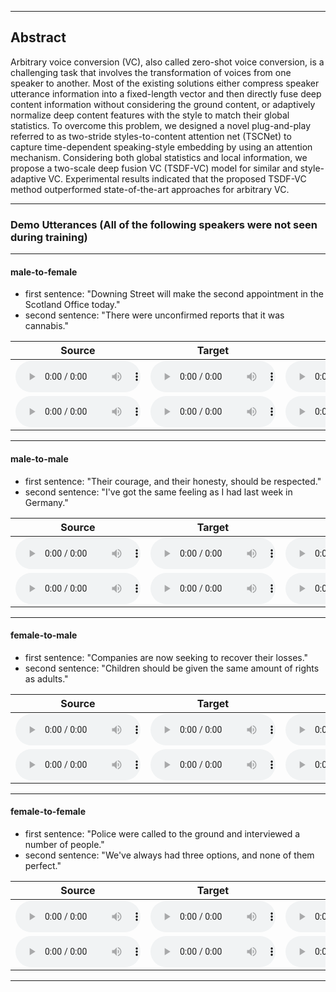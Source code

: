 <style>
audio{
	height: 50px;
	width: 200px;
	margin: auto;
}
</style>
- - -
## Abstract
Arbitrary voice conversion (VC), also called zero-shot voice conversion, is a challenging task that involves the transformation of voices from one speaker to another.
Most of the existing solutions either compress speaker utterance information into a fixed-length vector and then directly fuse deep content information without considering the ground content, or adaptively normalize deep content features with the style to match their global statistics.
To overcome this problem, we designed a novel plug-and-play referred to as two-stride styles-to-content attention net (TSCNet) to capture time-dependent speaking-style embedding by using an attention mechanism. 
Considering both global statistics and local information, we propose a two-scale deep fusion VC (TSDF-VC) model for similar and style-adaptive VC. 
Experimental results indicated that the proposed TSDF-VC method outperformed state-of-the-art approaches for arbitrary VC.
- - -

### Demo Utterances (All of the following speakers were not seen during training)

---

#### male-to-female

* first sentence: "Downing Street will make the second appointment in the Scotland Office today."
* second sentence: "There were unconfirmed reports that it was cannabis."

| **Source** | **Target** | **Ours** | **AdaIN-VC** | **AutoVC** | **VQVC+** | **AGAIN-VC** |
| :---: | :---: | :---: | :---: | :---: | :---: | :---: |
| <audio src="audios/source/p246_087.wav" controls preload></audio> | <audio src="audios/target/p230_252.wav" controls preload></audio> | <audio src="audios/TSDFVC/m2f/p246_0872p230_252.wav" controls preload></audio> | <audio src="audios/adainvc/m2f/p246_0872p230_252.wav" controls preload></audio> | <audio src="audios/autovc/m2f/p246_0872p230_252.wav" controls preload></audio> | <audio src="audios/vqvc/m2f/p246_0872p230_252.wav" controls preload></audio> | <audio src="audios/againvc/m2f/p246_0872p230_252.wav" controls preload></audio> | 
| <audio src="audios/source/p298_091.wav" controls preload></audio> | <audio src="audios/target/p257_051.wav" controls preload></audio> | <audio src="audios/TSDFVC/m2f/p298_0912p257_051.wav" controls preload></audio> | <audio src="audios/adainvc/m2f/p298_0912p257_051.wav" controls preload></audio> | <audio src="audios/autovc/m2f/p298_0912p257_051.wav" controls preload></audio> | <audio src="audios/vqvc/m2f/p298_0912p257_051.wav" controls preload></audio> | <audio src="audios/againvc/m2f/p298_0912p257_051.wav" controls preload></audio> | 

---

#### male-to-male

* first sentence: "Their courage, and their honesty, should be respected."
* second sentence: "I've got the same feeling as I had last week in Germany."

| **Source** | **Target** | **Ours** | **AdaIN-VC** | **AutoVC** | **VQVC+** | **AGAIN-VC** |
| :---: | :---: | :---: | :---: | :---: | :---: | :---: |
| <audio src="audios/source/p260_030.wav" controls preload></audio> | <audio src="audios/target/p304_192.wav" controls preload></audio> | <audio src="audios/TSDFVC/m2m/p260_0302p304_192.wav" controls preload></audio> | <audio src="audios/adainvc/m2m/p260_0302p304_192.wav" controls preload></audio> | <audio src="audios/autovc/m2m/p260_0302p304_192.wav" controls preload></audio> | <audio src="audios/vqvc/m2m/p260_0302p304_192.wav" controls preload></audio> | <audio src="audios/againvc/m2m/p260_0302p304_192.wav" controls preload></audio> |
| <audio src="audios/source/p243_027.wav" controls preload></audio> | <audio src="audios/target/p304_018.wav" controls preload></audio> | <audio src="audios/TSDFVC/m2m/p243_0272p304_018.wav" controls preload></audio> | <audio src="audios/adainvc/m2m/p243_0272p304_018.wav" controls preload></audio> | <audio src="audios/autovc/m2m/p243_0272p304_018.wav" controls preload></audio> | <audio src="audios/vqvc/m2m/p243_0272p304_018.wav" controls preload></audio> | <audio src="audios/againvc/m2m/p243_0272p304_018.wav" controls preload></audio> |


---

#### female-to-male

* first sentence: "Companies are now seeking to recover their losses."
* second sentence: "Children should be given the same amount of rights as adults."

| **Source** | **Target** | **Ours** | **AdaIN-VC** | **AutoVC** | **VQVC+** | **AGAIN-VC** |
| :---: | :---: | :---: | :---: | :---: | :---: | :---: |
| <audio src="audios/source/p250_064.wav" controls preload></audio> | <audio src="audios/target/p298_075.wav" controls preload></audio> | <audio src="audios/TSDFVC/f2m/p250_0642p298_075.wav" controls preload></audio> | <audio src="audios/adainvc/f2m/p250_0642p298_075.wav" controls preload></audio> | <audio src="audios/autovc/f2m/p250_0642p298_075.wav" controls preload></audio> | <audio src="audios/vqvc/f2m/p250_0642p298_075.wav" controls preload></audio> | <audio src="audios/againvc/f2m/p250_0642p298_075.wav" controls preload></audio> |
| <audio src="audios/source/p266_098.wav" controls preload></audio> | <audio src="audios/target/p298_257.wav" controls preload></audio> | <audio src="audios/TSDFVC/f2m/p266_0982p298_257.wav" controls preload></audio> | <audio src="audios/adainvc/f2m/p266_0982p298_257.wav" controls preload></audio> | <audio src="audios/autovc/f2m/p266_0982p298_257.wav" controls preload></audio> | <audio src="audios/vqvc/f2m/p266_0982p298_257.wav" controls preload></audio> | <audio src="audios/againvc/f2m/p266_0982p298_257.wav" controls preload></audio> |

---

#### female-to-female

* first sentence: "Police were called to the ground and interviewed a number of people."
* second sentence: "We've always had three options, and none of them perfect."

| **Source** | **Target** | **Ours** | **AdaIN-VC** | **AutoVC** | **VQVC+** | **AGAIN-VC** |
| :---: | :---: | :---: | :---: | :---: | :---: | :---: |
| <audio src="audios/source/p257_275.wav" controls preload></audio> | <audio src="audios/target/p239_123.wav" controls preload></audio> | <audio src="audios/TSDFVC/f2f/p257_2752p239_123.wav" controls preload></audio> | <audio src="audios/adainvc/f2f/p257_2752p239_123.wav" controls preload></audio> | <audio src="audios/autovc/f2f/p257_2752p239_123.wav" controls preload></audio> | <audio src="audios/vqvc/f2f/p257_2752p239_123.wav" controls preload></audio> | <audio src="audios/againvc/f2f/p257_2752p239_123.wav" controls preload></audio> |
| <audio src="audios/source/p266_223.wav" controls preload></audio> | <audio src="audios/target/p313_328.wav" controls preload></audio> | <audio src="audios/TSDFVC/f2f/p266_2232p313_328.wav" controls preload></audio> | <audio src="audios/adainvc/f2f/p266_2232p313_328.wav" controls preload></audio> | <audio src="audios/autovc/f2f/p266_2232p313_328.wav" controls preload></audio> | <audio src="audios/vqvc/f2f/p266_2232p313_328.wav" controls preload></audio> | <audio src="audios/againvc/f2f/p266_2232p313_328.wav" controls preload></audio> |

---

<!-- #### Ablation Study

* first sentence: "Others have tried to explain the phenomenon physically."
* second sentence: "The sisters also became the top two players in the world."
* third sentence: "To the Hebrews it was a token that there would be no more universal floods. "
* fourth sentence: "We've always had three options, and none of them perfect."

| **Source** | **Target** | **Ours** | **-PAIN** | **-PANet** |
| :---: | :---: | :---: | :---: | :---: |
| <audio src="audios/source/p347_017.wav" controls preload></audio> | <audio src="audios/target/p323_122.wav" controls preload></audio> | <audio src="audios/PAVC_128/m2f/p347_0172p323_122.wav" controls preload></audio> | <audio src="audios/PAVC-PAIN/m2f/p347_0172p323_122.wav" controls preload></audio> |<audio src="audios/PAVC-PANet/m2f/p347_0172p323_122.wav" controls preload></audio> |
| <audio src="audios/source/p376_199.wav" controls preload></audio> | <audio src="audios/target/p302_114.wav" controls preload></audio> | <audio src="audios/PAVC_128/m2m/p376_1992p302_114.wav" controls preload></audio> | <audio src="audios/PAVC-PAIN/m2m/p376_1992p302_114.wav" controls preload></audio> | <audio src="audios/PAVC-PANet/m2m/p376_1992p302_114.wav" controls preload></audio> |
| <audio src="audios/source/p262_014.wav" controls preload></audio> | <audio src="audios/target/p347_120.wav" controls preload></audio> | <audio src="audios/PAVC_128/f2m/p262_0142p347_120.wav" controls preload></audio> | <audio src="audios/PAVC-PAIN/f2m/p262_0142p347_120.wav" controls preload></audio> | <audio src="audios/PAVC-PANet/f2m/p262_0142p347_120.wav" controls preload></audio> |
| <audio src="audios/source/p306_304.wav" controls preload></audio> | <audio src="audios/target/p351_355.wav" controls preload></audio> | <audio src="audios/PAVC_128/f2f/p306_3042p351_355.wav" controls preload></audio> | <audio src="audios/PAVC-PAIN/f2f/p306_3042p351_355.wav" controls preload></audio> | <audio src="audios/PAVC-PANet/f2f/p306_3042p351_355.wav" controls preload></audio> |

--- -->
